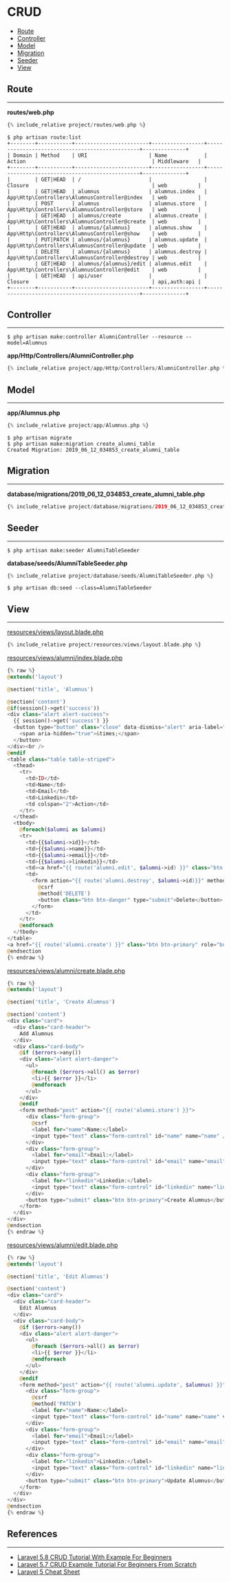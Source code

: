# CRUD

- [Route](#route)
- [Controller](#controller)
- [Model](#model)
- [Migration](#migration)
- [Seeder](#seeder)
- [View](#view)

## Route

---

**routes/web.php**

```php
{% include_relative project/routes/web.php %}
```

```
$ php artisan route:list
+--------+-----------+------------------------+-----------------+------------------------------------------------+--------------+
| Domain | Method    | URI                    | Name            | Action                                         | Middleware   |
+--------+-----------+------------------------+-----------------+------------------------------------------------+--------------+
|        | GET|HEAD  | /                      |                 | Closure                                        | web          |
|        | GET|HEAD  | alumnus                | alumnus.index   | App\Http\Controllers\AlumnusController@index   | web          |
|        | POST      | alumnus                | alumnus.store   | App\Http\Controllers\AlumnusController@store   | web          |
|        | GET|HEAD  | alumnus/create         | alumnus.create  | App\Http\Controllers\AlumnusController@create  | web          |
|        | GET|HEAD  | alumnus/{alumnus}      | alumnus.show    | App\Http\Controllers\AlumnusController@show    | web          |
|        | PUT|PATCH | alumnus/{alumnus}      | alumnus.update  | App\Http\Controllers\AlumnusController@update  | web          |
|        | DELETE    | alumnus/{alumnus}      | alumnus.destroy | App\Http\Controllers\AlumnusController@destroy | web          |
|        | GET|HEAD  | alumnus/{alumnus}/edit | alumnus.edit    | App\Http\Controllers\AlumnusController@edit    | web          |
|        | GET|HEAD  | api/user               |                 | Closure                                        | api,auth:api |
+--------+-----------+------------------------+-----------------+------------------------------------------------+--------------+
```

## Controller

---

```
$ php artisan make:controller AlumniController --resource --model=Alumnus
```

**app/Http/Controllers/AlumniController.php**

```php
{% include_relative project/app/Http/Controllers/AlumniController.php %}
```

## Model

---

**app/Alumnus.php**

```php
{% include_relative project/app/Alumnus.php %}
```

```
$ php artisan migrate
$ php artisan make:migration create_alumni_table
Created Migration: 2019_06_12_034853_create_alumni_table
```

## Migration

---

**database/migrations/2019_06_12_034853_create_alumni_table.php**

```php
{% include_relative project/database/migrations/2019_06_12_034853_create_alumni_table.php %}
```

## Seeder

---

```
$ php artisan make:seeder AlumniTableSeeder
```

**database/seeds/AlumniTableSeeder.php**

```php
{% include_relative project/database/seeds/AlumniTableSeeder.php %}
```

```
$ php artisan db:seed --class=AlumniTableSeeder
```

## View

---

[resources/views/layout.blade.php](https://github.com/ifpb/php-guide/tree/master/packages/laravel/crud/project/resources/views/layout.blade.php)

```php
{% include_relative project/resources/views/layout.blade.php %}
```

[resources/views/alumni/index.blade.php](https://github.com/ifpb/php-guide/tree/master/packages/laravel/crud/project/resources/views/alumni/index.blade.php)

```php
{% raw %}
@extends('layout')

@section('title', 'Alumnus')

@section('content')
@if(session()->get('success'))
<div class="alert alert-success">
  {{ session()->get('success') }}
  <button type="button" class="close" data-dismiss="alert" aria-label="Close">
    <span aria-hidden="true">&times;</span>
  </button>
</div><br />
@endif
<table class="table table-striped">
  <thead>
    <tr>
      <td>ID</td>
      <td>Name</td>
      <td>Email</td>
      <td>Linkedin</td>
      <td colspan="2">Action</td>
    </tr>
  </thead>
  <tbody>
    @foreach($alumni as $alumni)
    <tr>
      <td>{{$alumni->id}}</td>
      <td>{{$alumni->name}}</td>
      <td>{{$alumni->email}}</td>
      <td>{{$alumni->linkedin}}</td>
      <td><a href="{{ route('alumni.edit', $alumni->id) }}" class="btn btn-primary" role="button">Edit</a></td>
      <td>
        <form action="{{ route('alumni.destroy', $alumni->id)}}" method="post">
          @csrf
          @method('DELETE')
          <button class="btn btn-danger" type="submit">Delete</button>
        </form>
      </td>
    </tr>
    @endforeach
  </tbody>
</table>
<a href="{{ route('alumni.create') }}" class="btn btn-primary" role="button">Add alumnus</a>
@endsection
{% endraw %}
```

[resources/views/alumni/create.blade.php](https://github.com/ifpb/php-guide/tree/master/packages/laravel/crud/project/resources/views/alumni/create.blade.php)

```php
{% raw %}
@extends('layout')

@section('title', 'Create Alumnus')

@section('content')
<div class="card">
  <div class="card-header">
    Add Alumnus
  </div>
  <div class="card-body">
    @if ($errors->any())
    <div class="alert alert-danger">
      <ul>
        @foreach ($errors->all() as $error)
        <li>{{ $error }}</li>
        @endforeach
      </ul>
    </div>
    @endif
    <form method="post" action="{{ route('alumni.store') }}">
      <div class="form-group">
        @csrf
        <label for="name">Name:</label>
        <input type="text" class="form-control" id="name" name="name" />
      </div>
      <div class="form-group">
        <label for="email">Email:</label>
        <input type="text" class="form-control" id="email" name="email" />
      </div>
      <div class="form-group">
        <label for="linkedin">Linkedin:</label>
        <input type="text" class="form-control" id="linkedin" name="linkedin" />
      </div>
      <button type="submit" class="btn btn-primary">Create Alumnus</button>
    </form>
  </div>
</div>
@endsection
{% endraw %}
```

[resources/views/alumni/edit.blade.php](https://github.com/ifpb/php-guide/tree/master/packages/laravel/crud/project/resources/views/alumni/edit.blade.php)

```php
{% raw %}
@extends('layout')

@section('title', 'Edit Alumnus')

@section('content')
<div class="card">
  <div class="card-header">
    Edit Alumnus
  </div>
  <div class="card-body">
    @if ($errors->any())
    <div class="alert alert-danger">
      <ul>
        @foreach ($errors->all() as $error)
        <li>{{ $error }}</li>
        @endforeach
      </ul>
    </div>
    @endif
    <form method="post" action="{{ route('alumni.update', $alumnus) }}">
      <div class="form-group">
        @csrf
        @method('PATCH')
        <label for="name">Name:</label>
        <input type="text" class="form-control" id="name" name="name" value="{{ $alumnus->name }}" />
      </div>
      <div class="form-group">
        <label for="email">Email:</label>
        <input type="text" class="form-control" id="email" name="email" value="{{ $alumnus->email }}" />
      </div>
      <div class="form-group">
        <label for="linkedin">Linkedin:</label>
        <input type="text" class="form-control" id="linkedin" name="linkedin" value="{{ $alumnus->linkedin }}" />
      </div>
      <button type="submit" class="btn btn-primary">Update Alumnus</button>
    </form>
  </div>
</div>
@endsection
{% endraw %}
```

## References

---

- [Laravel 5.8 CRUD Tutorial With Example For Beginners](https://appdividend.com/2019/03/08/laravel-5-8-crud-tutorial-with-example-for-beginners/)
- [Laravel 5.7 CRUD Example Tutorial For Beginners From Scratch](https://appdividend.com/2018/09/06/laravel-5-7-crud-example-tutorial/)
- [Laravel 5 Cheat Sheet](https://learninglaravel.net/cheatsheet/)
